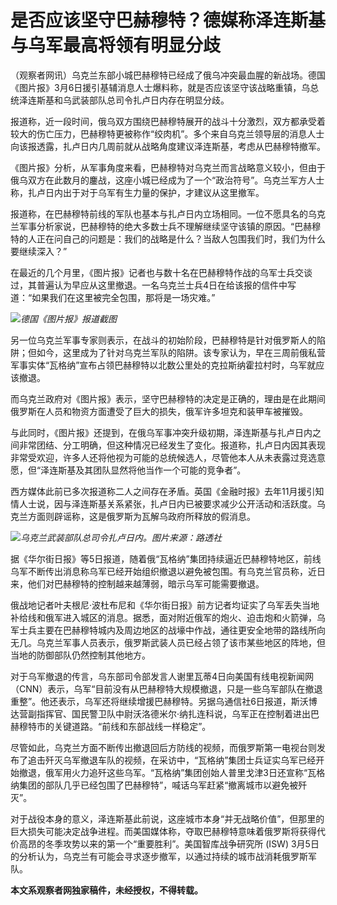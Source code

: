 # 是否应该坚守巴赫穆特？德媒称泽连斯基与乌军最高将领有明显分歧

（观察者网讯）乌克兰东部小城巴赫穆特已经成了俄乌冲突最血腥的新战场。德国《图片报》3月6日援引基辅消息人士爆料称，就是否应该坚守该战略重镇，乌总统泽连斯基和乌武装部队总司令扎卢日内存在明显分歧。

报道称，近一段时间，俄乌双方围绕巴赫穆特展开的战斗十分激烈，双方都承受着较大的伤亡压力，巴赫穆特更被称作“绞肉机”。多个来自乌克兰领导层的消息人士向该报透露，扎卢日内几周前就从战略角度建议泽连斯基，考虑从巴赫穆特撤军。

《图片报》分析，从军事角度来看，巴赫穆特对乌克兰而言战略意义较小，但由于俄乌双方在此数月的鏖战，这座小城已经成为了一个“政治符号”。乌克兰军方人士称，扎卢日内出于对于乌军有生力量的保护，才建议从这里撤军。

报道称，在巴赫穆特前线的军队也基本与扎卢日内立场相同。一位不愿具名的乌克兰军事分析家说，巴赫穆特的绝大多数士兵不理解继续坚守该镇的原因。“巴赫穆特的人正在问自己的问题是：我们的战略是什么？当敌人包围我们时，我们为什么要继续深入？”

在最近的几个月里，《图片报》记者也与数十名在巴赫穆特作战的乌军士兵交谈过，其普遍认为早应从这里撤退。一名乌克兰士兵4日在给该报的信件中写道：“如果我们在这里被完全包围，那将是一场灾难。”

![](https://inews.gtimg.com/newsapp_bt/0/15716127894/1000)_德国《图片报》报道截图_

另一位乌克兰军事专家则表示，在战斗的初始阶段，巴赫穆特是针对俄罗斯人的陷阱；但如今，这里成为了针对乌克兰军队的陷阱。该专家认为，早在三周前俄私营军事实体“瓦格纳”宣布占领巴赫穆特以北数公里处的克拉斯纳霍拉村时，乌军就应该撤退。

而乌克兰政府对《图片报》表示，坚守巴赫穆特的决定是正确的，理由是在此期间俄罗斯在人员和物资方面遭受了巨大的损失，俄军许多坦克和装甲车被摧毁。

与此同时，《图片报》还提到，在俄乌军事冲突升级初期，泽连斯基与扎卢日内之间非常团结、分工明确，但这种情况已经发生了变化。报道称，扎卢日内因其表现非常受欢迎，许多人还将他视为可能的总统候选人，尽管他本人从未表露过竞选意愿，但“泽连斯基及其团队显然将他当作一个可能的竞争者”。

西方媒体此前已多次报道称二人之间存在矛盾。英国《金融时报》去年11月援引知情人士说，因与泽连斯基关系紧张，扎卢日内已被要求减少公开活动和活跃度。乌克兰方面则辟谣称，这是俄罗斯为瓦解乌政府所释放的假消息。

![](https://inews.gtimg.com/newsapp_bt/0/15716127901/1000)_乌克兰武装部队总司令扎卢日内。图片来源：路透社_

据《华尔街日报》等5日报道，随着俄“瓦格纳”集团持续逼近巴赫穆特地区，前线乌军不断传出消息称乌军已经开始组织撤退以避免被包围。有乌克兰官员称，近日来，他们对巴赫穆特的控制越来越薄弱，暗示乌军可能需要撤退。

俄战地记者叶夫根尼·波杜布尼和《华尔街日报》前方记者均证实了乌军丢失当地补给线和俄军进入城区的消息。据悉，面对附近俄军的炮火、迫击炮和火箭弹，乌军士兵主要在巴赫穆特城内及周边地区的战壕中作战，通往更安全地带的路线所向无几。乌克兰军事人员表示，俄罗斯武装人员已经占领了该市某些地区的阵地，但当地的防御部队仍然控制其他地方。

对于乌军撤退的传言，乌东部司令部发言人谢里瓦蒂4日向美国有线电视新闻网（CNN）表示，乌军“目前没有从巴赫穆特大规模撤退，只是一些乌军部队在撤退重整”。他还表示，乌军还将继续增援巴赫穆特。另据乌通信社6日报道，斯沃博达营副指挥官、国民警卫队中尉沃洛德米尔·纳扎连科说，乌军正在控制着进出巴赫穆特市的关键道路。“前线和东部战线一样稳定”。

尽管如此，乌克兰方面不断传出撤退回后方防线的视频，而俄罗斯第一电视台则发布了追击歼灭乌军撤退车队的视频，在采访中，“瓦格纳”集团士兵证实乌军已经开始撤退，俄军用火力追歼这些乌军。“瓦格纳”集团创始人普里戈津3日还宣称“瓦格纳集团的部队几乎已经包围了巴赫穆特”，喊话乌军赶紧“撤离城市以避免被歼灭”。

对于战役本身的意义，泽连斯基此前说，这座城市本身“并无战略价值”，但那里的巨大损失可能决定战争进程。而美国媒体称，夺取巴赫穆特意味着俄罗斯将获得代价高昂的冬季攻势以来的第一个“重要胜利”。美国智库战争研究所
(ISW) 3月5日的分析认为，乌克兰有可能会寻求逐步撤军，以通过持续的城市战消耗俄罗斯军队。

**本文系观察者网独家稿件，未经授权，不得转载。**

